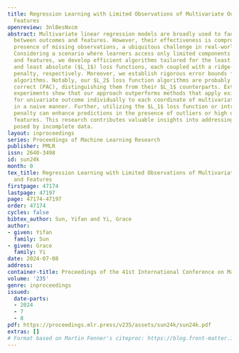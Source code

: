 ```yaml
---
title: Regression Learning with Limited Observations of Multivariate Outcomes and
  Features
openreview: 3nlBesNxcm
abstract: Multivariate linear regression models are broadly used to facilitate relationships
  between outcomes and features. However, their effectiveness is compromised by the
  presence of missing observations, a ubiquitous challenge in real-world applications.
  Considering a scenario where learners access only limited components for both outcomes
  and features, we develop efficient algorithms tailored for the least squares ($L_2$)
  and least absolute ($L_1$) loss functions, each coupled with a ridge-like and Lasso-type
  penalty, respectively. Moreover, we establish rigorous error bounds for all proposed
  algorithms. Notably, our $L_2$ loss function algorithms are probably approximately
  correct (PAC), distinguishing them from their $L_1$ counterparts. Extensive numerical
  experiments show that our approach outperforms methods that apply existing algorithms
  for univariate outcome individually to each coordinate of multivariate outcomes
  in a naive manner. Further, utilizing the $L_1$ loss function or introducing a Lasso-type
  penalty can enhance predictions in the presence of outliers or high dimensional
  features. This research contributes valuable insights into addressing the challenges
  posed by incomplete data.
layout: inproceedings
series: Proceedings of Machine Learning Research
publisher: PMLR
issn: 2640-3498
id: sun24k
month: 0
tex_title: Regression Learning with Limited Observations of Multivariate Outcomes
  and Features
firstpage: 47174
lastpage: 47197
page: 47174-47197
order: 47174
cycles: false
bibtex_author: Sun, Yifan and Yi, Grace
author:
- given: Yifan
  family: Sun
- given: Grace
  family: Yi
date: 2024-07-08
address:
container-title: Proceedings of the 41st International Conference on Machine Learning
volume: '235'
genre: inproceedings
issued:
  date-parts:
  - 2024
  - 7
  - 8
pdf: https://proceedings.mlr.press/v235/assets/sun24k/sun24k.pdf
extras: []
# Format based on Martin Fenner's citeproc: https://blog.front-matter.io/posts/citeproc-yaml-for-bibliographies/
---
```

